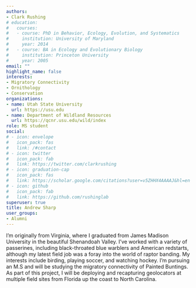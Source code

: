 ```yaml
---
authors:
- Clark Rushing
# education:
#   courses:
#   - course: PhD in Behavior, Ecology, Evolution, and Systematics
#     institution: University of Maryland
#     year: 2014
#   - course: BA in Ecology and Evolutionary Biology
#     institution: Princeton University
#     year: 2005
email: ""
highlight_name: false
interests:
- Migratory Connectivity
- Ornithology
- Conservation
organizations:
- name: Utah State University
  url: https://usu.edu
- name: Department of Wildland Resources
  url: https://qcnr.usu.edu/wild/index
role: MS student
social:
# - icon: envelope
#   icon_pack: fas
#   link: /#contact
# - icon: twitter
#   icon_pack: fab
#   link: https://twitter.com/clarkrushing
# - icon: graduation-cap
#   icon_pack: fas
#   link: https://scholar.google.com/citations?user=v5ZHHX4AAAAJ&hl=en
# - icon: github
#   icon_pack: fab
#   link: https://github.com/rushinglab
superuser: true
title: Andrew Sharp
user_groups:
- Alumni
---
```


I’m originally from Virginia, where I graduated from James Madison University in the beautiful Shenandoah Valley. I’ve worked with a variety of passerines, including black-throated blue warblers and American redstarts, although my latest field job was a foray into the world of raptor banding. My interests include birding, playing soccer, and watching hockey. I’m pursuing an M.S and will be studying the migratory connectivity of Painted Buntings. As part of this project, I will be deploying and recapturing geolocators at multiple field sites from Florida up the coast to North Carolina.